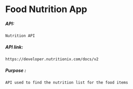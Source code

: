 # Food Nutrition App

##### API:

    Nutrition API

##### API link:

    https://developer.nutritionix.com/docs/v2

##### Purpose :

    API used to find the nutrition list for the food items

